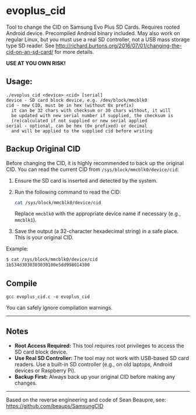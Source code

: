 # evoplus_cid

Tool to change the CID on Samsung Evo Plus SD Cards. Requires rooted Android device.
Precompiled Android binary included. May also work on regular Linux, but you must use
a real SD controller, not a USB mass storage type SD reader.
See http://richard.burtons.org/2016/07/01/changing-the-cid-on-an-sd-card/
for more details.

**USE AT YOU OWN RISK!**

## Usage:
```
./evoplus_cid <device> <cid> [serial]
device - SD card block device, e.g. /dev/block/mmcblk0
cid - new CID, must be in hex (without 0x prefix)
  it can be 32 chars with checksum or 30 chars without, it will
  be updated with new serial number if supplied, the checksum is
  (re)calculated if not supplied or new serial applied
serial - optional, can be hex (0x prefixed) or decimal
  and will be applied to the supplied cid before writing
```

## Backup Original CID

Before changing the CID, it is highly recommended to back up the original CID. You can read the current CID from `/sys/block/mmcblk0/device/cid`:

1. Ensure the SD card is inserted and detected by the system.
2. Run the following command to read the CID:

   ```bash
   cat /sys/block/mmcblk0/device/cid
   ```

   Replace `mmcblk0` with the appropriate device name if necessary (e.g., `mmcblk1`).

3. Save the output (a 32-character hexadecimal string) in a safe place. This is your original CID.

Example:
```bash
$ cat /sys/block/mmcblk0/device/cid
1b534d3030303030100e5dd998014300
```

## Compile

`gcc evoplus_cid.c -o evoplus_cid`

You can safely ignore compilation warnings.

---

## Notes

- **Root Access Required:** This tool requires root privileges to access the SD card block device.
- **Use Real SD Controller:** The tool may not work with USB-based SD card readers. Use a built-in SD controller (e.g., on old laptops, Android devices or Raspberry Pi).
- **Backup First:** Always back up your original CID before making any changes.

---

Based on the reverse engineering and code of Sean Beaupre,
see: https://github.com/beaups/SamsungCID
